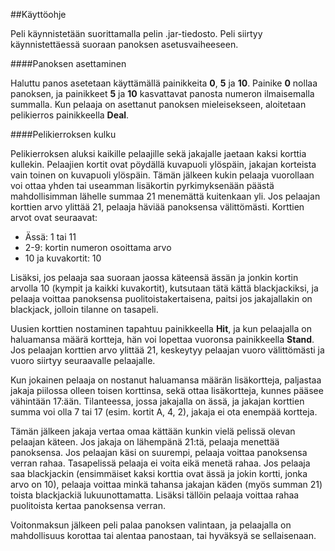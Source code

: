 ##Käyttöohje

Peli käynnistetään suorittamalla pelin .jar-tiedosto. Peli siirtyy käynnistettäessä suoraan panoksen asetusvaiheeseen. 

####Panoksen asettaminen

Haluttu panos asetetaan käyttämällä painikkeita **0**, **5** ja **10**. Painike **0** nollaa panoksen, ja painikkeet **5** ja **10** kasvattavat panosta numeron ilmaisemalla summalla. Kun pelaaja on asettanut panoksen mieleisekseen, aloitetaan pelikierros painikkeella **Deal**.

####Pelikierroksen kulku

Pelikierroksen aluksi kaikille pelaajille sekä jakajalle jaetaan kaksi korttia kullekin. Pelaajien kortit ovat pöydällä kuvapuoli ylöspäin, jakajan korteista vain toinen on kuvapuoli ylöspäin. Tämän jälkeen kukin pelaaja vuorollaan voi ottaa yhden tai useamman lisäkortin pyrkimyksenään päästä mahdollisimman lähelle summaa 21 menemättä kuitenkaan yli. Jos pelaajan korttien arvo ylittää 21, pelaaja häviää panoksensa välittömästi. Korttien arvot ovat seuraavat:  
* Ässä: 1 tai 11
* 2-9: kortin numeron osoittama arvo
* 10 ja kuvakortit: 10

Lisäksi, jos pelaaja saa suoraan jaossa käteensä ässän ja jonkin kortin arvolla 10 (kympit ja kaikki kuvakortit), kutsutaan tätä kättä blackjackiksi, ja pelaaja voittaa panoksensa puolitoistakertaisena, paitsi jos jakajallakin on blackjack, jolloin tilanne on tasapeli.

Uusien korttien nostaminen tapahtuu painikkeella **Hit**, ja kun pelaajalla on haluamansa määrä kortteja, hän voi lopettaa vuoronsa painikkeella **Stand**. Jos pelaajan korttien arvo ylittää 21, keskeytyy pelaajan vuoro välittömästi ja vuoro siirtyy seuraavalle pelaajalle.

Kun jokainen pelaaja on nostanut haluamansa määrän lisäkortteja, paljastaa jakaja piilossa olleen toisen korttinsa, sekä ottaa lisäkortteja, kunnes pääsee vähintään 17:ään. Tilanteessa, jossa jakajalla on ässä, ja jakajan korttien summa voi olla 7 tai 17 (esim. kortit A, 4, 2), jakaja ei ota enempää kortteja.

Tämän jälkeen jakaja vertaa omaa kättään kunkin vielä pelissä olevan pelaajan käteen. Jos jakaja on lähempänä 21:tä, pelaaja menettää panoksensa. Jos pelaajan käsi on suurempi, pelaaja voittaa panoksensa verran rahaa. Tasapelissä pelaaja ei voita eikä menetä rahaa. Jos pelaaja saa blackjackin (ensimmäiset kaksi korttia ovat ässä ja jokin kortti, jonka arvo on 10), pelaaja voittaa minkä tahansa jakajan käden (myös summan 21) toista blackjackiä lukuunottamatta. Lisäksi tällöin pelaaja voittaa rahaa puolitoista kertaa panoksensa verran.

Voitonmaksun jälkeen peli palaa panoksen valintaan, ja pelaajalla on mahdollisuus korottaa tai alentaa panostaan, tai hyväksyä se sellaisenaan.
